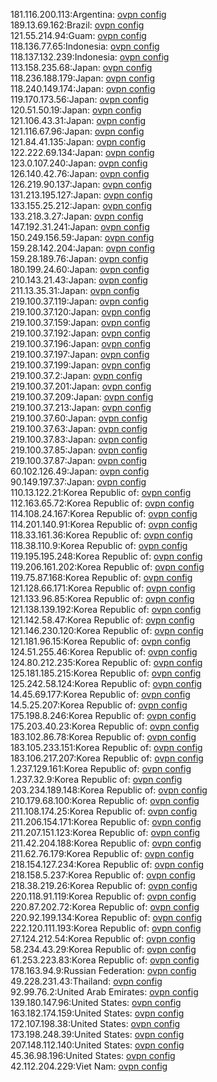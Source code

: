 181.116.200.113:Argentina: [ovpn config](vpn/181_116_200_113.ovpn)  
189.13.69.162:Brazil: [ovpn config](vpn/189_13_69_162.ovpn)  
121.55.214.94:Guam: [ovpn config](vpn/121_55_214_94.ovpn)  
118.136.77.65:Indonesia: [ovpn config](vpn/118_136_77_65.ovpn)  
118.137.132.239:Indonesia: [ovpn config](vpn/118_137_132_239.ovpn)  
113.158.235.68:Japan: [ovpn config](vpn/113_158_235_68.ovpn)  
118.236.188.179:Japan: [ovpn config](vpn/118_236_188_179.ovpn)  
118.240.149.174:Japan: [ovpn config](vpn/118_240_149_174.ovpn)  
119.170.173.56:Japan: [ovpn config](vpn/119_170_173_56.ovpn)  
120.51.50.19:Japan: [ovpn config](vpn/120_51_50_19.ovpn)  
121.106.43.31:Japan: [ovpn config](vpn/121_106_43_31.ovpn)  
121.116.67.96:Japan: [ovpn config](vpn/121_116_67_96.ovpn)  
121.84.41.135:Japan: [ovpn config](vpn/121_84_41_135.ovpn)  
122.222.69.134:Japan: [ovpn config](vpn/122_222_69_134.ovpn)  
123.0.107.240:Japan: [ovpn config](vpn/123_0_107_240.ovpn)  
126.140.42.76:Japan: [ovpn config](vpn/126_140_42_76.ovpn)  
126.219.90.137:Japan: [ovpn config](vpn/126_219_90_137.ovpn)  
131.213.195.127:Japan: [ovpn config](vpn/131_213_195_127.ovpn)  
133.155.25.212:Japan: [ovpn config](vpn/133_155_25_212.ovpn)  
133.218.3.27:Japan: [ovpn config](vpn/133_218_3_27.ovpn)  
147.192.31.241:Japan: [ovpn config](vpn/147_192_31_241.ovpn)  
150.249.156.59:Japan: [ovpn config](vpn/150_249_156_59.ovpn)  
159.28.142.204:Japan: [ovpn config](vpn/159_28_142_204.ovpn)  
159.28.189.76:Japan: [ovpn config](vpn/159_28_189_76.ovpn)  
180.199.24.60:Japan: [ovpn config](vpn/180_199_24_60.ovpn)  
210.143.21.43:Japan: [ovpn config](vpn/210_143_21_43.ovpn)  
211.13.35.31:Japan: [ovpn config](vpn/211_13_35_31.ovpn)  
219.100.37.119:Japan: [ovpn config](vpn/219_100_37_119.ovpn)  
219.100.37.120:Japan: [ovpn config](vpn/219_100_37_120.ovpn)  
219.100.37.159:Japan: [ovpn config](vpn/219_100_37_159.ovpn)  
219.100.37.192:Japan: [ovpn config](vpn/219_100_37_192.ovpn)  
219.100.37.196:Japan: [ovpn config](vpn/219_100_37_196.ovpn)  
219.100.37.197:Japan: [ovpn config](vpn/219_100_37_197.ovpn)  
219.100.37.199:Japan: [ovpn config](vpn/219_100_37_199.ovpn)  
219.100.37.2:Japan: [ovpn config](vpn/219_100_37_2.ovpn)  
219.100.37.201:Japan: [ovpn config](vpn/219_100_37_201.ovpn)  
219.100.37.209:Japan: [ovpn config](vpn/219_100_37_209.ovpn)  
219.100.37.213:Japan: [ovpn config](vpn/219_100_37_213.ovpn)  
219.100.37.60:Japan: [ovpn config](vpn/219_100_37_60.ovpn)  
219.100.37.63:Japan: [ovpn config](vpn/219_100_37_63.ovpn)  
219.100.37.83:Japan: [ovpn config](vpn/219_100_37_83.ovpn)  
219.100.37.85:Japan: [ovpn config](vpn/219_100_37_85.ovpn)  
219.100.37.87:Japan: [ovpn config](vpn/219_100_37_87.ovpn)  
60.102.126.49:Japan: [ovpn config](vpn/60_102_126_49.ovpn)  
90.149.197.37:Japan: [ovpn config](vpn/90_149_197_37.ovpn)  
110.13.122.21:Korea Republic of: [ovpn config](vpn/110_13_122_21.ovpn)  
112.163.65.72:Korea Republic of: [ovpn config](vpn/112_163_65_72.ovpn)  
114.108.24.167:Korea Republic of: [ovpn config](vpn/114_108_24_167.ovpn)  
114.201.140.91:Korea Republic of: [ovpn config](vpn/114_201_140_91.ovpn)  
118.33.161.36:Korea Republic of: [ovpn config](vpn/118_33_161_36.ovpn)  
118.38.110.9:Korea Republic of: [ovpn config](vpn/118_38_110_9.ovpn)  
119.195.195.248:Korea Republic of: [ovpn config](vpn/119_195_195_248.ovpn)  
119.206.161.202:Korea Republic of: [ovpn config](vpn/119_206_161_202.ovpn)  
119.75.87.168:Korea Republic of: [ovpn config](vpn/119_75_87_168.ovpn)  
121.128.66.171:Korea Republic of: [ovpn config](vpn/121_128_66_171.ovpn)  
121.133.96.85:Korea Republic of: [ovpn config](vpn/121_133_96_85.ovpn)  
121.138.139.192:Korea Republic of: [ovpn config](vpn/121_138_139_192.ovpn)  
121.142.58.47:Korea Republic of: [ovpn config](vpn/121_142_58_47.ovpn)  
121.146.230.120:Korea Republic of: [ovpn config](vpn/121_146_230_120.ovpn)  
121.181.96.15:Korea Republic of: [ovpn config](vpn/121_181_96_15.ovpn)  
124.51.255.46:Korea Republic of: [ovpn config](vpn/124_51_255_46.ovpn)  
124.80.212.235:Korea Republic of: [ovpn config](vpn/124_80_212_235.ovpn)  
125.181.185.215:Korea Republic of: [ovpn config](vpn/125_181_185_215.ovpn)  
125.242.58.124:Korea Republic of: [ovpn config](vpn/125_242_58_124.ovpn)  
14.45.69.177:Korea Republic of: [ovpn config](vpn/14_45_69_177.ovpn)  
14.5.25.207:Korea Republic of: [ovpn config](vpn/14_5_25_207.ovpn)  
175.198.8.246:Korea Republic of: [ovpn config](vpn/175_198_8_246.ovpn)  
175.203.40.23:Korea Republic of: [ovpn config](vpn/175_203_40_23.ovpn)  
183.102.86.78:Korea Republic of: [ovpn config](vpn/183_102_86_78.ovpn)  
183.105.233.151:Korea Republic of: [ovpn config](vpn/183_105_233_151.ovpn)  
183.106.217.207:Korea Republic of: [ovpn config](vpn/183_106_217_207.ovpn)  
1.237.129.161:Korea Republic of: [ovpn config](vpn/1_237_129_161.ovpn)  
1.237.32.9:Korea Republic of: [ovpn config](vpn/1_237_32_9.ovpn)  
203.234.189.148:Korea Republic of: [ovpn config](vpn/203_234_189_148.ovpn)  
210.179.68.100:Korea Republic of: [ovpn config](vpn/210_179_68_100.ovpn)  
211.108.174.25:Korea Republic of: [ovpn config](vpn/211_108_174_25.ovpn)  
211.206.154.171:Korea Republic of: [ovpn config](vpn/211_206_154_171.ovpn)  
211.207.151.123:Korea Republic of: [ovpn config](vpn/211_207_151_123.ovpn)  
211.42.204.188:Korea Republic of: [ovpn config](vpn/211_42_204_188.ovpn)  
211.62.76.179:Korea Republic of: [ovpn config](vpn/211_62_76_179.ovpn)  
218.154.127.234:Korea Republic of: [ovpn config](vpn/218_154_127_234.ovpn)  
218.158.5.237:Korea Republic of: [ovpn config](vpn/218_158_5_237.ovpn)  
218.38.219.26:Korea Republic of: [ovpn config](vpn/218_38_219_26.ovpn)  
220.118.91.119:Korea Republic of: [ovpn config](vpn/220_118_91_119.ovpn)  
220.87.202.72:Korea Republic of: [ovpn config](vpn/220_87_202_72.ovpn)  
220.92.199.134:Korea Republic of: [ovpn config](vpn/220_92_199_134.ovpn)  
222.120.111.193:Korea Republic of: [ovpn config](vpn/222_120_111_193.ovpn)  
27.124.212.54:Korea Republic of: [ovpn config](vpn/27_124_212_54.ovpn)  
58.234.43.29:Korea Republic of: [ovpn config](vpn/58_234_43_29.ovpn)  
61.253.223.83:Korea Republic of: [ovpn config](vpn/61_253_223_83.ovpn)  
178.163.94.9:Russian Federation: [ovpn config](vpn/178_163_94_9.ovpn)  
49.228.231.43:Thailand: [ovpn config](vpn/49_228_231_43.ovpn)  
92.99.76.2:United Arab Emirates: [ovpn config](vpn/92_99_76_2.ovpn)  
139.180.147.96:United States: [ovpn config](vpn/139_180_147_96.ovpn)  
163.182.174.159:United States: [ovpn config](vpn/163_182_174_159.ovpn)  
172.107.198.38:United States: [ovpn config](vpn/172_107_198_38.ovpn)  
173.198.248.39:United States: [ovpn config](vpn/173_198_248_39.ovpn)  
207.148.112.140:United States: [ovpn config](vpn/207_148_112_140.ovpn)  
45.36.98.196:United States: [ovpn config](vpn/45_36_98_196.ovpn)  
42.112.204.229:Viet Nam: [ovpn config](vpn/42_112_204_229.ovpn)  
